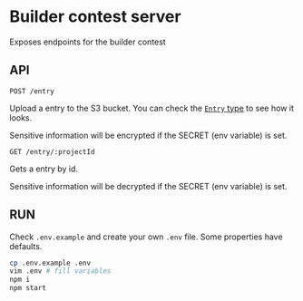 # Builder contest server

Exposes endpoints for the builder contest

## API

`POST /entry`

Upload a entry to the S3 bucket. You can check the [`Entry` type](https://github.com/decentraland/builder-contest-server/blob/master/src/Contest/types.ts) to see how it looks.

Sensitive information will be encrypted if the SECRET (env variable) is set.

`GET /entry/:projectId`

Gets a entry by id.

Sensitive information will be decrypted if the SECRET (env variable) is set.

## RUN

Check `.env.example` and create your own `.env` file. Some properties have defaults.

```bash
cp .env.example .env
vim .env # fill variables
npm i
npm start
```
